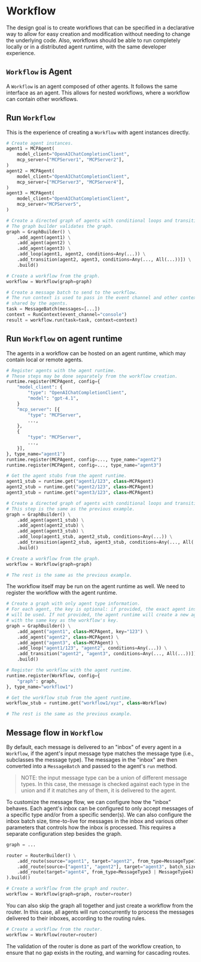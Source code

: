 # Workflow

The design goal is to create workflows that can be specified in a declarative
way to allow for easy creation and modification without needing to change the
underlying code. Also, workflows should be able to run completely locally or
in a distributed agent runtime, with the same developer experience.

## `Workflow` is Agent

A `Workflow` is an agent composed of other agents. It follows the same interface
as an agent. This allows for nested workflows, where a workflow can contain other
workflows.

## Run `Workflow`

This is the experience of creating a `Workflow` with agent instances directly.

```python
# Create agent instances.
agent1 = MCPAgent(
    model_client="OpenAIChatCompletionClient",
    mcp_server=["MCPServer1", "MCPServer2"],
)
agent2 = MCPAgent(
    model_client="OpenAIChatCompletionClient",
    mcp_server=["MCPServer3", "MCPServer4"],
)
agent3 = MCPAgent(
    model_client="OpenAIChatCompletionClient",
    mcp_server="MCPServer5",
)

# Create a directed graph of agents with conditional loops and transitions.
# The graph builder validates the graph.
graph = GraphBuilder() \
    .add_agent(agent1) \
    .add_agent(agent2) \
    .add_agent(agent3) \
    .add_loop(agent1, agent2, conditions=Any(...)) \
    .add_transition(agent2, agent3, conditions=Any(..., All(...))]) \
    .build()

# Create a workflow from the graph.
workflow = Workflow(graph=graph)

# Create a message batch to send to the workflow.
# The run context is used to pass in the event channel and other context
# shared by the agents.
task = MessageBatch(messages=[...])
context = RunContext(event_channel="console")
result = workflow.run(task=task, context=context)
```

## Run `Workflow` on agent runtime

The agents in a workflow can be hosted on an agent runtime, which may contain
local or remote agents.

```python
# Register agents with the agent runtime.
# These steps may be done separately from the workflow creation.
runtime.register(MCPAgent, config={
    "model_client": {
        "type": "OpenAIChatCompletionClient",
        "model": "gpt-4.1",
    }
    "mcp_server": [{
        "type": "MCPServer",
        ...,
    },
    {
        "type": "MCPServer",
        ...,
    }],
}, type_name="agent1")
runtime.register(MCPAgent, config=..., type_name="agent2")
runtime.register(MCPAgent, config=..., type_name="agent3")

# Get the agent stubs from the agent runtime.
agent1_stub = runtime.get("agent1/123", class=MCPAgent)
agent2_stub = runtime.get("agent2/123", class=MCPAgent)
agent3_stub = runtime.get("agent3/123", class=MCPAgent)

# Create a directed graph of agents with conditional loops and transitions.
# This step is the same as the previous example.
graph = GraphBuilder() \
    .add_agent(agent1_stub) \
    .add_agent(agent2_stub) \
    .add_agent(agent3_stub) \
    .add_loop(agent1_stub, agent2_stub, conditions=Any(...)) \
    .add_transition(agent2_stub, agent3_stub, conditions=Any(..., All(...))]) \
    .build()

# Create a workflow from the graph.
workflow = Workflow(graph=graph)

# The rest is the same as the previous example.
```

The workflow itself may be run on the agent runtime as well.
We need to register the workflow with the agent runtime.

```python
# Create a graph with only agent type information.
# For each agent, the key is optional: if provided, the exact agent instance
# will be used. If not provided, the agent runtime will create a new agent
# with the same key as the workflow's key.
graph = GraphBuilder() \
    .add_agent("agent1", class=MCPAgent, key="123") \
    .add_agent("agent2", class=MCPAgent) \
    .add_agent("agent3", class=MCPAgent) \
    .add_loop("agent1/123", "agent2", conditions=Any(...)) \
    .add_transition("agent2", "agent3", conditions=Any(..., All(...))]) \
    .build()

# Register the workflow with the agent runtime.
runtime.register(Workflow, config={
    "graph": graph,
}, type_name="workflow1")

# Get the workflow stub from the agent runtime.
workflow_stub = runtime.get("workflow1/xyz", class=Workflow)

# The rest is the same as the previous example.
```

## Message flow in `Workflow`

By default, each message is delivered to an "inbox" of every agent in a `Workflow`,
if the agent's input message type matches the message type (i.e., subclasses
the message type). The messages in the "inbox" are then converted into a
`MessageBatch` and passed to the agent's `run` method.

> NOTE: the input message type can be a union of different message types. In
> this case, the message is checked against each type in the union and if
> it matches any of them, it is delivered to the agent.

To customize the message flow, we can configure how the "inbox" behaves.
Each agent's inbox can be configured to only accept messages of a specific type 
and/or from a specific sender(s). 
We can also configure the inbox batch size, time-to-live for messages in the inbox
and various other parameters that controls how the inbox is processed.
This requires a separate configuration step besides the graph.

```python
graph = ...

router = RouterBuilder() \
    .add_route(source="agent1", target="agent2", from_type=MessageType1) \
    .add_route(source=["agent1", "agent2"], target="agent3", batch_size=10, ttl="1h") \
    .add_route(target="agent4", from_type=MessageType3 | MessageType4) \
).build()

# Create a workflow from the graph and router.
workflow = Workflow(graph=graph, router=router)
```

You can also skip the graph all together and just create a workflow from the router.
In this case, all agents will run concurrently to process the messages delivered
to their inboxes, according to the routing rules.

```python
# Create a workflow from the router.
workflow = Workflow(router=router)
```

The validation of the router is done as part of the workflow creation, to ensure
that no gap exists in the routing, and warning for cascading routes.